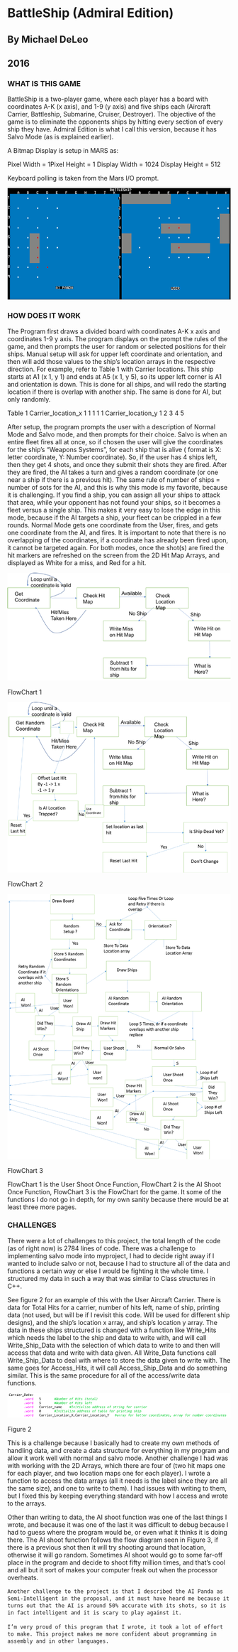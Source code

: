 # BattleShip (Admiral Edition)

## By Michael DeLeo

## 2016

### WHAT IS THIS GAME

BattleShip is a two-player game, where each player has a board with coordinates A-K (x axis), and 1-9 (y axis) and five ships each (Aircraft Carrier, Battleship, Submarine, Cruiser, Destroyer). The objective of the game is to eliminate the opponents ships by hitting every section of every ship they have. Admiral Edition is what I call this version, because it has Salvo Mode (as is explained earlier).

A Bitmap Display is setup in MARS as:

Pixel Width = 1Pixel Height = 1
Display Width = 1024
Display Height = 512

Keyboard polling is taken from the Mars I/O prompt.

![image-20210923180553801](Board.png)

### HOW DOES IT WORK

The Program first draws a divided board with coordinates A-K x axis and coordinates 1-9 y axis. The program displays on the prompt the rules of the game, and then prompts the user for random or selected positions for their ships. Manual setup will ask for upper left coordinate and orientation, and then will add those values to the ship’s location arrays in the respective direction. For example, refer to Table 1 with Carrier locations. This ship starts at A1 (x 1, y 1) and ends at A5 (x 1, y 5), so its upper left corner is A1 and orientation is down. This is done for all ships, and will redo the starting location if there is overlap with another ship. The same is done for AI, but only randomly.

Table 1
Carrier_location_x    1    1    1    1    1
Carrier_location_y    1    2    3    4    5

After setup, the program prompts the user with a description of Normal Mode and Salvo mode, and then prompts for their choice. Salvo is when an entire fleet fires all at once, so if chosen the user will give the coordinates for the ship’s “Weapons Systems”, for each ship that is alive ( format is X: letter coordinate, Y: Number coordinate). So, if the user has 4 ships left, then they get 4 shots, and once they submit their shots they are fired. After they are fired, the AI takes a turn and gives a random coordinate (or one near a ship if there is a previous hit). The same rule of number of ships = number of sots for the AI, and this is why this mode is my favorite, because it is challenging. If you find a ship, you can assign all your ships to attack that area, while your opponent has not found your ships, so it becomes a fleet versus a single ship. This makes it very easy to lose the edge in this mode, because if the AI targets a ship, your fleet can be crippled in a few rounds.
Normal Mode gets one coordinate from the User, fires, and gets one coordinate from the AI, and fires. It is important to note that there is no overlapping of the coordinates, if a coordinate has already been fired upon, it cannot be targeted again. For both modes, once the shot(s) are fired the hit markers are refreshed on the screen from the 2D Hit Map Arrays, and displayed as White for a miss, and Red for a hit.  

![image-20210923180553801](FlowChart1.png)

FlowChart 1

![image-20210923180553801](FlowChart2.png)

FlowChart 2

![image-20210923180553801](FlowChart3.png)

FlowChart 3

FlowChart 1 is the User Shoot Once Function, FlowChart 2 is the AI Shoot Once Function, FlowChart 3 is the FlowChart for the game. It some of the functions I do not go in depth, for my own sanity because there would be at least three more pages.

### CHALLENGES

There were a lot of challenges to this project, the total length of the code (as of right now) is 2784 lines of code. There was a challenge to implementing salvo mode into myproject, I had to decide right away if I wanted to include salvo or not, because I had to structure all of the data and functions a certain way or else I would be fighting it the whole time. I structured my data in such a way that was similar to Class structures in C++. 

See figure 2 for an example of this with the User Aircraft Carrier. There is data for Total Hits for a carrier, number of hits left, name of ship, printing data (not used, but will be if I revisit this code. Will be used for different ship designs), and the ship’s location x array, and ship’s location y array. The data in these ships structured is changed with a function like Write_Hits which needs the label to the ship and data to write with, and will call Write_Ship_Data with the selection of which data to write to and then will access that data and write with data given. All Write_Data functions call Write_Ship_Data to deal with where to store the data given to write with. The same goes for Access_Hits, it will call Access_Ship_Data and do something similar. This is the same procedure for all of the access/write data functions.

![image-20210923180903951](CarrierData.png)

Figure 2

This is a challenge because I basically had to create my own methods of handling data, and create a data structure for everything in my program and allow it work well with normal and salvo mode.
    Another challenge I had was with working with the 2D Arrays, which there are four of (two hit maps one for each player, and two location maps one for each player). I wrote a function to access the data arrays (all it needs is the label since they are all the same size), and one to write to them). I had issues with writing to them, but I fixed this by keeping everything standard with how I access and wrote to the arrays.

Other than writing to data, the AI shoot function was one of the last things I wrote, and because it was one of the last it was difficult to debug because I had to guess where the program would be, or even what it thinks it is doing there. The AI shoot function follows the flow diagram seen in Figure 3, if there is a previous shot then it will try shooting around that location, otherwise it will go random. Sometimes AI shoot would go to some far-off place in the program and decide to shoot fifty million times, and that’s cool and all but it sort of makes your computer freak out when the processor overheats.

    Another challenge to the project is that I described the AI Panda as Semi-Intelligent in the proposal, and it must have heard me because it turns out that the AI is around 50% accurate with its shots, so it is in fact intelligent and it is scary to play against it.
    
    I’m very proud of this program that I wrote, it took a lot of effort to make. This project makes me more confident about programming in assembly and in other languages. 
